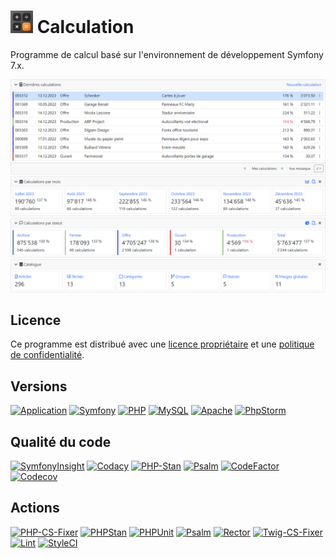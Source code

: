 # ![Icon](public/images/icons/favicon-36x36.png) Calculation

Programme de calcul basé sur l'environnement de développement Symfony 7.x.

![Screenshot](public/images/screenshots/home_light.png)

## Licence

Ce programme est distribué avec une [licence propriétaire](LICENSE.md) et une
[politique de confidentialité](POLICY.md).

## Versions

[![Application](https://img.shields.io/badge/Application-3.0.0-blue)](https://github.com/laurentmuller/calculation)
[![Symfony](https://img.shields.io/badge/Symfony-7.1.8-informational?logo=symfony)](https://symfony.com)
[![PHP](https://img.shields.io/badge/PHP-8.2.19-informational?logo=php)](https://www.php.net)
[![MySQL](https://img.shields.io/badge/MySQL-5.7.32-informational?logo=mysql)](https://www.mysql.com)
[![Apache](https://img.shields.io/badge/Apache-2.4.51-informational?logo=apache)](https://httpd.apache.org)
[![PhpStorm](https://img.shields.io/badge/PhpStorm-2024.2-informational?logo=phpstorm)](https://www.jetbrains.com/phpstorm)

## Qualité du code

[![SymfonyInsight](https://insight.symfony.com/projects/b3a90438-77e0-4811-a8df-7ad782a9b62a/mini.svg)](https://insight.symfony.com/projects/b3a90438-77e0-4811-a8df-7ad782a9b62a)
[![Codacy](https://app.codacy.com/project/badge/Grade/47008d380fac4a3ea891c7bd72bddd58)](https://app.codacy.com/gh/laurentmuller/calculation/dashboard?utm_source=gh&utm_medium=referral&utm_content=&utm_campaign=Badge_grade)
[![PHP-Stan](https://img.shields.io/badge/PHPStan-Level%208-brightgreen.svg?style=flat&logo=php)](https://phpstan.org/blog/find-bugs-in-your-code-without-writing-tests)
[![Psalm](https://img.shields.io/badge/Psalm-Level%201-brightgreen.svg?style=flat)](https://psalm.dev/docs/running_psalm/installation/)
[![CodeFactor](https://www.codefactor.io/repository/github/laurentmuller/calculation/badge)](https://www.codefactor.io/repository/github/laurentmuller/calculation)
[![Codecov](https://codecov.io/gh/laurentmuller/calculation/branch/master/graph/badge.svg?token=Y3IVKXW82W)](https://codecov.io/gh/laurentmuller/calculation)

## Actions

[![PHP-CS-Fixer](https://github.com/laurentmuller/calculation/actions/workflows/php-cs-fixer.yaml/badge.svg)](https://github.com/laurentmuller/calculation/actions/workflows/php-cs-fixer.yaml)
[![PHPStan](https://github.com/laurentmuller/calculation/actions/workflows/php_stan.yaml/badge.svg)](https://github.com/laurentmuller/calculation/actions/workflows/php_stan.yaml)
[![PHPUnit](https://github.com/laurentmuller/calculation/actions/workflows/php_unit.yaml/badge.svg)](https://github.com/laurentmuller/calculation/actions/workflows/php_unit.yaml)
[![Psalm](https://github.com/laurentmuller/calculation/actions/workflows/pslam.yaml/badge.svg)](https://github.com/laurentmuller/calculation/actions/workflows/pslam.yaml)
[![Rector](https://github.com/laurentmuller/calculation/actions/workflows/rector.yaml/badge.svg)](https://github.com/laurentmuller/calculation/actions/workflows/rector.yaml)
[![Twig-CS-Fixer](https://github.com/laurentmuller/calculation/actions/workflows/twig-cs-fixer.yaml/badge.svg)](https://github.com/laurentmuller/calculation/actions/workflows/twig-cs-fixer.yaml)
[![Lint](https://github.com/laurentmuller/calculation/actions/workflows/lint.yaml/badge.svg)](https://github.com/laurentmuller/calculation/actions/workflows/lint.yaml)
[![StyleCI](https://github.styleci.io/repos/229945132/shield?branch=master)](https://github.styleci.io/repos/229945132?branch=master)

